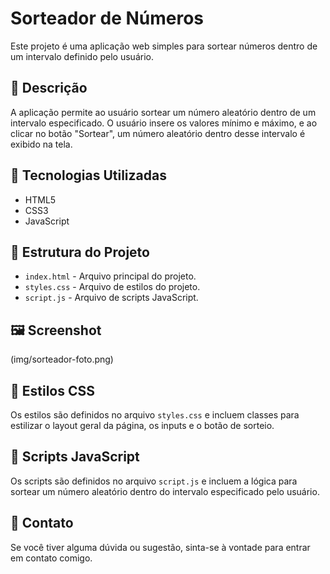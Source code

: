 # Sorteador de Números

Este projeto é uma aplicação web simples para sortear números dentro de um intervalo definido pelo usuário.

## 📄 Descrição

A aplicação permite ao usuário sortear um número aleatório dentro de um intervalo especificado. O usuário insere os valores mínimo e máximo, e ao clicar no botão "Sortear", um número aleatório dentro desse intervalo é exibido na tela.

## 🚀 Tecnologias Utilizadas

- HTML5
- CSS3
- JavaScript

## 📂 Estrutura do Projeto

- `index.html` - Arquivo principal do projeto.
- `styles.css` - Arquivo de estilos do projeto.
- `script.js` - Arquivo de scripts JavaScript.

## 🖼️ Screenshot

(img/sorteador-foto.png)

## 🎨 Estilos CSS

Os estilos são definidos no arquivo `styles.css` e incluem classes para estilizar o layout geral da página, os inputs e o botão de sorteio.

## 📜 Scripts JavaScript

Os scripts são definidos no arquivo `script.js` e incluem a lógica para sortear um número aleatório dentro do intervalo especificado pelo usuário.

## 📧 Contato

Se você tiver alguma dúvida ou sugestão, sinta-se à vontade para entrar em contato comigo.
